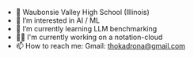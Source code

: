 - 🏫 Waubonsie Valley High School (Illinois)
- 👀 I’m interested in AI / ML
- 🌱 I’m currently learning LLM benchmarking
- 🧑‍💼 I'm currently working on a notation-cloud 
- 📫 How to reach me: Gmail: thokadrona@gmail.com

